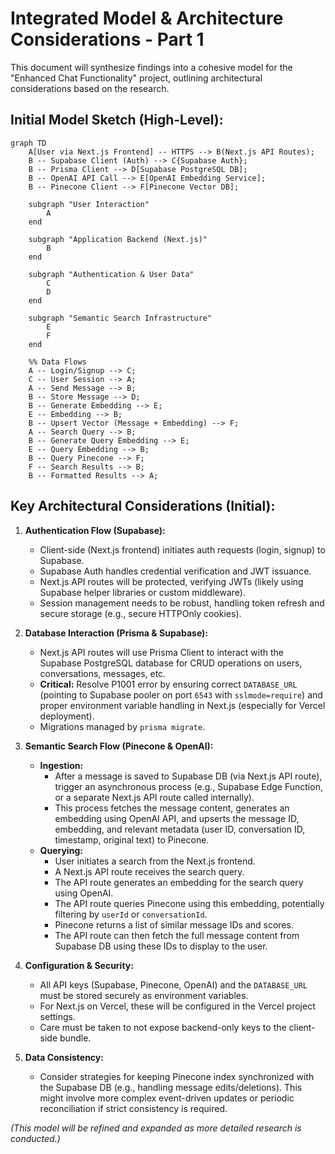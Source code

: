 # Integrated Model & Architecture Considerations - Part 1

This document will synthesize findings into a cohesive model for the "Enhanced Chat Functionality" project, outlining architectural considerations based on the research.

## Initial Model Sketch (High-Level):

```mermaid
graph TD
    A[User via Next.js Frontend] -- HTTPS --> B(Next.js API Routes);
    B -- Supabase Client (Auth) --> C{Supabase Auth};
    B -- Prisma Client --> D[Supabase PostgreSQL DB];
    B -- OpenAI API Call --> E[OpenAI Embedding Service];
    B -- Pinecone Client --> F[Pinecone Vector DB];

    subgraph "User Interaction"
        A
    end

    subgraph "Application Backend (Next.js)"
        B
    end

    subgraph "Authentication & User Data"
        C
        D
    end

    subgraph "Semantic Search Infrastructure"
        E
        F
    end

    %% Data Flows
    A -- Login/Signup --> C;
    C -- User Session --> A;
    A -- Send Message --> B;
    B -- Store Message --> D;
    B -- Generate Embedding --> E;
    E -- Embedding --> B;
    B -- Upsert Vector (Message + Embedding) --> F;
    A -- Search Query --> B;
    B -- Generate Query Embedding --> E;
    E -- Query Embedding --> B;
    B -- Query Pinecone --> F;
    F -- Search Results --> B;
    B -- Formatted Results --> A;
```

## Key Architectural Considerations (Initial):

1.  **Authentication Flow (Supabase):**
    *   Client-side (Next.js frontend) initiates auth requests (login, signup) to Supabase.
    *   Supabase Auth handles credential verification and JWT issuance.
    *   Next.js API routes will be protected, verifying JWTs (likely using Supabase helper libraries or custom middleware).
    *   Session management needs to be robust, handling token refresh and secure storage (e.g., secure HTTPOnly cookies).

2.  **Database Interaction (Prisma & Supabase):**
    *   Next.js API routes will use Prisma Client to interact with the Supabase PostgreSQL database for CRUD operations on users, conversations, messages, etc.
    *   **Critical:** Resolve P1001 error by ensuring correct `DATABASE_URL` (pointing to Supabase pooler on port `6543` with `sslmode=require`) and proper environment variable handling in Next.js (especially for Vercel deployment).
    *   Migrations managed by `prisma migrate`.

3.  **Semantic Search Flow (Pinecone & OpenAI):**
    *   **Ingestion:**
        *   After a message is saved to Supabase DB (via Next.js API route), trigger an asynchronous process (e.g., Supabase Edge Function, or a separate Next.js API route called internally).
        *   This process fetches the message content, generates an embedding using OpenAI API, and upserts the message ID, embedding, and relevant metadata (user ID, conversation ID, timestamp, original text) to Pinecone.
    *   **Querying:**
        *   User initiates a search from the Next.js frontend.
        *   A Next.js API route receives the search query.
        *   The API route generates an embedding for the search query using OpenAI.
        *   The API route queries Pinecone using this embedding, potentially filtering by `userId` or `conversationId`.
        *   Pinecone returns a list of similar message IDs and scores.
        *   The API route can then fetch the full message content from Supabase DB using these IDs to display to the user.

4.  **Configuration & Security:**
    *   All API keys (Supabase, Pinecone, OpenAI) and the `DATABASE_URL` must be stored securely as environment variables.
    *   For Next.js on Vercel, these will be configured in the Vercel project settings.
    *   Care must be taken to not expose backend-only keys to the client-side bundle.

5.  **Data Consistency:**
    *   Consider strategies for keeping Pinecone index synchronized with the Supabase DB (e.g., handling message edits/deletions). This might involve more complex event-driven updates or periodic reconciliation if strict consistency is required.

*(This model will be refined and expanded as more detailed research is conducted.)*